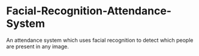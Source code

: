 # Facial-Recognition-Attendance-System
An attendance system which uses facial recognition to detect which people are present in any image.
